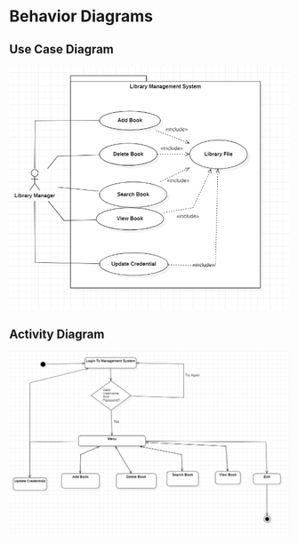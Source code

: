 # Behavior Diagrams

## Use Case Diagram
![UsecaseDiagram](https://github.com/Diptiman1999/LTTS_MiniProject_C/blob/master/2_Architecture/behavior%20Diagrams/Use_Case%20Diagrams.png)

## Activity Diagram
![ActivityDiagram](https://github.com/Diptiman1999/LTTS_MiniProject_C/blob/master/2_Architecture/behavior%20Diagrams/Activity%20Diagram.png)

